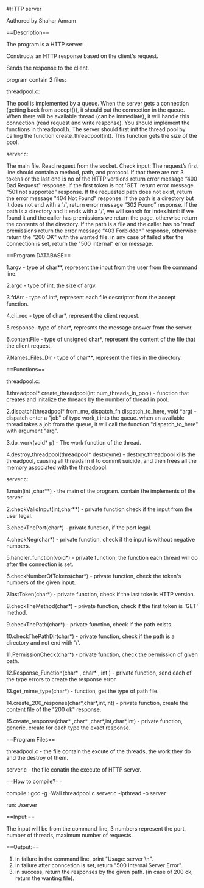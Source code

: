 #HTTP server

Authored by Shahar Amram

==Description==

The program is a HTTP server:

Constructs an HTTP response based on the client's request.

Sends the response to the client.


program contain 2 files:


threadpool.c:

The pool is implemented by a queue. When the server gets a connection (getting back from accept()), it should put the connection in the queue. When there will be available thread (can be immediate), it will handle this connection (read request and write response).
You should implement the functions in threadpool.h.
The server should first init the thread pool by calling the function create_threadpool(int).
This function gets the size of the pool.


server.c:

The main file.
Read request from the socket.
Check input: The request’s first line should contain a method, path, and protocol.
If that there are not 3 tokens or the last one is no of the HTTP versions return error message “400 Bad Request" response.
If the first token is not 'GET' return error message "501 not supported" response.
If the requested path does not exist, return the error message "404 Not Found" response.
If the path is a directory but it does not end with a '/', return error message “302 Found” response.
If the path is a directory and it ends with a '/',  we will search for index.html: if we found it and the caller has premissions we return the page, otherwise return the contents of the directory.
If the path is a file and the caller has no 'read' premissions return the error message “403 Forbidden” response, otherwise return the "200 OK" with the wanted file.
in any case of failed after the connection is set, return the "500 internal" error message.



==Program DATABASE==


1.argv - type of char**, represent the input from the user from the command line.

2.argc - type of int, the size of argv.

3.fdArr - type of int*, represent each file descriptor from the accept function.

4.cli_req - type of char*, represent the client request.

5.response- type of char*, represnts the message answer from the server.

6.contentFile - type of unsigned char*, represent the content of the file that the client request.

7.Names_Files_Dir - type of char**, represent the files in the directory.




==Functions==


threadpool.c:

1.threadpool* create_threadpool(int num_threads_in_pool) - function that creates and initalize the threads by the number of thread in pool.

2.dispatch(threadpool* from_me, dispatch_fn dispatch_to_here, void *arg) -dispatch enter a "job" of type work_t into the queue. when an available thread takes a job from the queue, it will call the function "dispatch_to_here" with argument "arg".

3.do_work(void* p) - The work function of the thread.

4.destroy_threadpool(threadpool* destroyme) -  destroy_threadpool kills the threadpool, causing all threads in it to commit suicide, and then frees all the memory associated with the threadpool.


server.c:

1.main(int ,char**) - the main of the program. contain the implements of the server.

2.checkValidInput(int,char**) - private function check if the input from the user legal.

3.checkThePort(char*) - private function, if the port legal.

4.checkNeg(char*) - private function, check if the input is without negative numbers.

5.handler_function(void*) - private function, the function each thread will do after the connection is set.

6.checkNumberOfTokens(char*) - private function, check the token's numbers of the given input.

7.lastToken(char*) - private function, check if the last toke is HTTP version.

8.checkTheMethod(char*) - private function, check if the first token is 'GET' method.

9.checkThePath(char*) - private function, check if the path exists.

10.checkThePathDir(char*) - private function, check if the path is a directory and not end with '/'.

11.PermissionCheck(char*) - private function, check the permission of given path.

12.Response_Function(char* , char* , int ) - private function, send each of the type errors to create the response error.

13.get_mime_type(char*) - function, get the type of path file.

14.create_200_response(char*,char*,int,int) - private function, create the content file of the "200 ok" response.

15.create_response(char* ,char* ,char*,int,char*,int) - private function, generic. create for each type the exact response.



==Program Files==

threadpool.c - the file contain the excute of the threads, the work they do and the destroy of them.

server.c - the file conatin the execute of HTTP server.


==How to compile?==

compile : gcc -g -Wall threadpool.c server.c -lpthread -o server

run: ./server

==Input:==

The input will be from the command line, 3 numbers represent the port, number of threads, maximum number of requests.

==Output:==

1. in failure in the command line, print "Usage: server <port> <pool-size> <max-number-of-request>\n".
2. in failure after conncetion is set, return "500 Internal Server Error".
3. in success, return the responses by the given path. (in case of 200 ok, return the wanting file).




